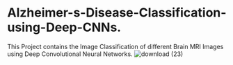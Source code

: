 # Alzheimer-s-Disease-Classification-using-Deep-CNNs.
This Project contains the Image Classification of different Brain MRI Images using Deep Convolutional Neural Networks.
![download (23)](https://user-images.githubusercontent.com/95545433/188535920-cc09202f-f6ce-413e-b8ee-10db182f16bd.png)
